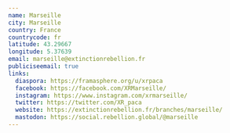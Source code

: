 ```yaml
---
name: Marseille
city: Marseille
country: France
countrycode: fr
latitude: 43.29667
longitude: 5.37639
email: marseille@extinctionrebellion.fr
publiciseemail: true
links:
  diaspora: https://framasphere.org/u/xrpaca
  facebook: https://facebook.com/XRMarseille/
  instagram: https://www.instagram.com/xrmarseille/
  twitter: https://twitter.com/XR_paca
  website: https://extinctionrebellion.fr/branches/marseille/
  mastodon: https://social.rebellion.global/@marseille
---
```

